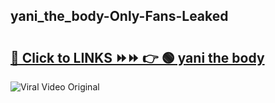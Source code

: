 
 ## yani_the_body-Only-Fans-Leaked

# <h2><a href="https://clipsfans.com/yani_the_body&ref=git">🔗 Click to LINKS ⏩⏩ 👉 🟢 yani the body </a></h2>

<a href="https://clipsfans.com/yani_the_body&ref=git" rel="nofollow" data-target="animated-image.originalLink"><img src="https://i.ibb.co.com/xMMVF88/686577567.gif" alt="Viral Video Original" style="max-width: 100%; display: inline-block;" data-target="animated-image.originalImage"></a>

